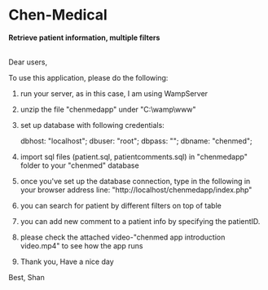 # Chen-Medical
<b> Retrieve patient information, multiple filters </b><br/><br>

<!-- Welcome to Chenmed Patient Information Application-->
Dear users,

To use this application, please do the following:

1. run your server, as in this case, I am using WampServer

2. unzip the file "chenmedapp" under "C:\wamp\www"

3. set up database with following credentials:

	dbhost: "localhost";
	dbuser: "root";
	dbpass: "";
	dbname: "chenmed";

4. import sql files (patient.sql, patientcomments.sql) in "chenmedapp" folder to your "chenmed" database

5. once you've set up the database connection, type in the following in your browser address line: "http://localhost/chenmedapp/index.php"

6. you can search for patient by different filters on top of table

7. you can add new comment to a patient info by specifying the patientID.

8. please check the attached video-"chenmed app introduction video.mp4" to see how the app runs

9. Thank you, Have a nice day


Best,
Shan 
	
